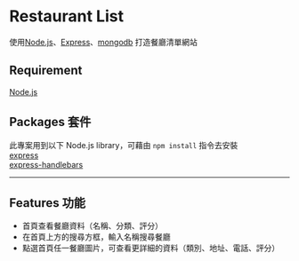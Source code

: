 # Restaurant List
使用[Node.js](https://nodejs.org/en/)、[Express](https://expressjs.com/)、[mongodb](https://www.mongodb.com/) 打造餐廳清單網站


## Requirement
[Node.js](https://nodejs.org/en/)   

## Packages 套件
此專案用到以下 Node.js library，可藉由 `npm install` 指令去安裝   
[express](https://expressjs.com/)   
[express-handlebars](https://www.npmjs.com/package/express-handlebars)   

***

## Features 功能
+ 首頁查看餐廳資料（名稱、分類、評分）
+ 在首頁上方的搜尋方框，輸入名稱搜尋餐廳
+ 點選首頁任一餐廳圖片，可查看更詳細的資料（類別、地址、電話、評分）
